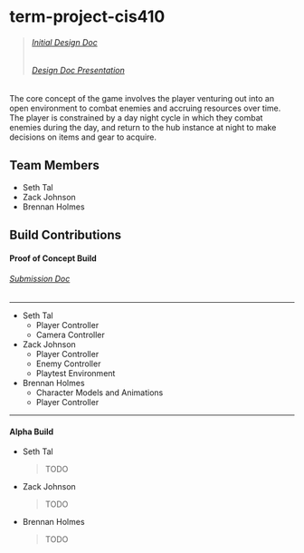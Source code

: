 # term-project-cis410
> ###### [Initial Design Doc](https://docs.google.com/document/d/1i97F0UeyWXsE-2tPF3oNOmcoxMoL6hpat1AR9v_a3LM/edit?usp=sharing "Design Doc")
>
> ###### [Design Doc Presentation](https://docs.google.com/presentation/d/1YA01ilMMXuvtRIrnr9kAeO3qlrZf2egFY7HplSGmm-Q/edit?usp=sharing "Presentation")
The core concept of the game involves the player venturing out into an open environment to combat enemies and accruing resources over time. The player is constrained by a day night cycle in which they combat enemies during the day, and return to the hub instance at night to make decisions on items and gear to acquire.

## Team Members
  * Seth Tal
  * Zack Johnson
  * Brennan Holmes

## Build Contributions

#### Proof of Concept Build
###### [Submission Doc](https://docs.google.com/document/d/1zmiD56hhCFNOTp7yyA7xTGTJVNLScY67CEVMH6y1p7I/edit?usp=sharing "Submission Doc")
---
   * Seth Tal
      * Player Controller
      * Camera Controller
   * Zack Johnson
      * Player Controller
      * Enemy Controller
      * Playtest Environment
   * Brennan Holmes
      * Character Models and Animations
      * Player Controller
---

#### Alpha Build
   * Seth Tal
      > TODO
   * Zack Johnson
      > TODO
   * Brennan Holmes
      > TODO
